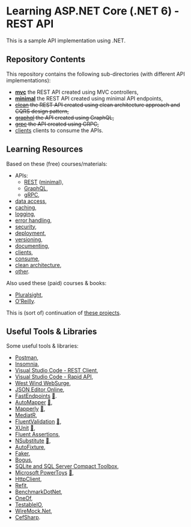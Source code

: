# Learning ASP.NET Core (.NET 6) - REST API

This is a sample API implementation using .NET.

## Repository Contents

This repository contains the following sub-directories (with different API implementations):

- **[mvc](mvc)** the REST API created using MVC controllers,
- **[minimal](minimal)** the REST API created using minimal API endpoints,
- ~~[clean](clean) the REST API created using clean architecture approach and CQRS design pattern,~~
- ~~[graphql](graphql) the API created using GraphQL,~~
- ~~[grpc](grpc) the API created using GRPC,~~
- [clients](clients) clients to consume the APIs.

## Learning Resources

Based on these (free) courses/materials:

- APIs:
  - [REST](./docs/rest_apis.md) ([minimal](./docs/rest_apis_minimal.md)),
  - [GraphQL](./docs/graphql_apis.md),
  - [gRPC](./docs/grpc_apis.md),
- [data access](./docs/data_access.md),
- [caching](./docs/caching.md),
- [logging](./docs/logging.md),
- [error handling](./docs/error_handling.md),
- [security](./docs/api_security.md),
- [deployment](./docs/deployment.md),
- [versioning](./docs/versioning.md),
- [documenting](./docs/documenting.md),
- [clients](./docs/clients.md),
- [consume](./docs/consume.md),
- [clean architecture](./docs/clean_architecture.md),
- [other](./docs/other.md).

Also used these (paid) courses & books:

- [Pluralsight](./docs/pluralsight.md),
- [O'Reilly](./docs/oreilly.md).

This is (sort of) continuation of [these projects](./docs/other_examples.md).

## Useful Tools & Libraries

Some useful tools & libraries:

- [Postman](https://www.postman.com/),
- [Insomnia](https://insomnia.rest/),
- [Visual Studio Code - REST Client](https://marketplace.visualstudio.com/items?itemName=humao.rest-client),
- [Visual Studio Code - Rapid API](https://rapidapi.com/guides/replace-api-clients-with-vscode-using-the-rapidapi-extension),
- [West Wind WebSurge](https://websurge.west-wind.com/download),
- [JSON Editor Online](https://jsoneditoronline.org/),
- [FastEndpoints](https://fast-endpoints.com/) [📁](https://github.com/FastEndpoints/FastEndpoints).
- [AutoMapper](https://automapper.org/) [:file_folder:](https://github.com/AutoMapper/AutoMapper),
- [Mapperly](https://mapperly.riok.app/docs/intro) [:file_folder:](https://github.com/riok/mapperly),
- [MediatR](https://github.com/jbogard/MediatR),
- [FluentValidation](https://docs.fluentvalidation.net/en/latest/) [:file_folder:](https://github.com/FluentValidation/FluentValidation),
- [XUnit](https://xunit.net/) [:file_folder:](https://github.com/xunit/xunit),
- [Fluent Assertions](https://github.com/fluentassertions/fluentassertions),
- [NSubstitute](https://nsubstitute.github.io/) [:file_folder:](https://github.com/nsubstitute/NSubstitute),
- [AutoFixture](https://github.com/AutoFixture/AutoFixture),
- [Faker](https://github.com/Kuree/Faker.Net),
- [Bogus](https://github.com/bchavez/Bogus),
- [SQLite and SQL Server Compact Toolbox](https://marketplace.visualstudio.com/items?itemName=ErikEJ.SQLServerCompactSQLiteToolbox),
- [Microsoft PowerToys](https://docs.microsoft.com/en-us/windows/powertoys/) [:file_folder:](https://docs.microsoft.com/en-us/windows/powertoys/install),
- [HttpClient](https://docs.microsoft.com/en-us/dotnet/api/system.net.http.httpclient?view=net-6.0),
- [Refit](https://github.com/reactiveui/refit),
- [BenchmarkDotNet](https://github.com/dotnet/BenchmarkDotNet),
- [OneOf](https://github.com/mcintyre321/OneOf),
- [TestableIO](https://github.com/TestableIO),
- [WireMock.Net](https://github.com/WireMock-Net/WireMock.Net),
- [CefSharp](https://github.com/cefsharp/CefSharp/).



